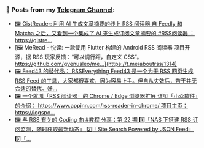 ### 📰 Posts from my [Telegram Channel](https://t.me/s/aboutrss):
<!-- BLOG-POST-LIST:START -->
- [🖼 GistReader: 利用 AI 生成文章摘要的线上 RSS 阅读器 自 Feedly 和 Matcha 之后，又看到一个集成了 AI 来生成订阅文章摘要的 #RSS阅读器 ： https://gistre...](https://t.me/aboutrss/1315)
- [🖼 MeRead - 悦读: 一款使用 Flutter 构建的 Android RSS 阅读器 项目开源，据 RSS 玩家反馈：“可以调行距，自定义 CSS”。 https://github.com/gvenusleo/me...](https://t.me/aboutrss/1314)
- [🖼 Feed43 的替代品： RSSEverything Feed43 是一个为无 RSS 网页生成 RSS Feed 的工具，大家都很喜欢，因为容易上手。但自从失效后，苦于并无合适的替代。好...](https://t.me/aboutrss/1313)
- [🖼 一个就叫「RSS 阅读器」的 Chrome / Edge 浏览器扩展 详见「小众软件」的介绍： https://www.appinn.com/rss-reader-in-chrome/ 项目主页： https://logspo...](https://t.me/aboutrss/1312)
- [🖼 与 RSS 有关的 Coding 向 #教程 分享：第 22 期 1️⃣「NAS 下搭建 RSS 订阅监测，随时获取最新动态」 2️⃣「Site Search Powered by JSON Feed」 3️⃣「...](https://t.me/aboutrss/1311)
<!-- BLOG-POST-LIST:END -->

<!--
**AboutRSS/AboutRSS** is a ✨ _special_ ✨ repository because its `README.md` (this file) appears on your GitHub profile.

Here are some ideas to get you started:

- 🔭 I’m currently working on ...
- 🌱 I’m currently learning ...
- 👯 I’m looking to collaborate on ...
- 🤔 I’m looking for help with ...
- 💬 Ask me about ...
- 📫 How to reach me: ...
- 😄 Pronouns: ...
- ⚡ Fun fact: ...
-->
